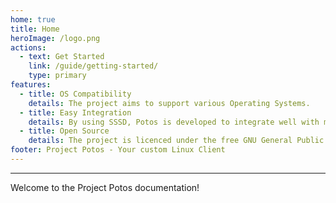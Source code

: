 ```yaml
---
home: true
title: Home
heroImage: /logo.png
actions:
  - text: Get Started
    link: /guide/getting-started/
    type: primary
features:
  - title: OS Compatibility
    details: The project aims to support various Operating Systems.
  - title: Easy Integration
    details: By using SSSD, Potos is developed to integrate well with most Enterprise environments.
  - title: Open Source
    details: The project is licenced under the free GNU General Public License 3.
footer: Project Potos - Your custom Linux Client
---
```


<hr>

Welcome to the Project Potos documentation! 
